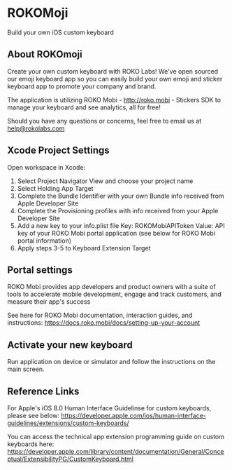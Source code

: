 # ROKOMoji
Build your own iOS custom keyboard

## About ROKOmoji
Create your own custom keyboard with ROKO Labs! We've open sourced our emoji keyboard app so you can easily build your own emoji and sticker keyboard app to promote your company and brand.

The application is utilizing ROKO Mobi - http://roko.mobi - Stickers SDK to manage your keyboard and see analytics, all for free! 

Should you have any questions or concerns, feel free to email us at help@rokolabs.com

## Xcode Project Settings
Open workspace in Xcode:

1. Select Project Navigator View and choose your project name
2. Select Holding App Target
3. Complete the Bundle Identifier with your own Bundle info received from Apple Developer Site
4. Complete the Provisioning profiles with info received from your Apple Developer Site
5. Add a new key to your info.plist file
   Key: ROKOMobiAPIToken
   Value: API key of your ROKO Mobi portal application (see below for ROKO Mobi portal information)
6. Apply steps 3-5 to Keyboard Extension Target

## Portal settings
ROKO Mobi provides app developers and product owners with a suite of tools to accelerate mobile development, engage and track customers, and measure their app's success

See here for ROKO Mobi documentation, interaction guides, and instructions:
https://docs.roko.mobi/docs/setting-up-your-account

## Activate your new keyboard
Run application on device or simulator and follow the instructions on the main screen.

## Reference Links
For Apple's iOS 8.0 Human Interface Guidelinse for custom keyboards, please see below:
https://developer.apple.com/ios/human-interface-guidelines/extensions/custom-keyboards/

You can access the technical app extension programming guide on custom keyboards here:
https://developer.apple.com/library/content/documentation/General/Conceptual/ExtensibilityPG/CustomKeyboard.html
